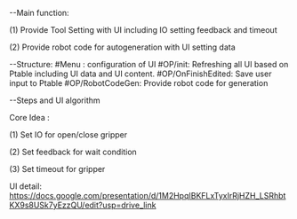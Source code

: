 --Main function:

(1) Provide Tool Setting with UI including IO setting feedback and timeout

(2) Provide robot code for autogeneration with UI setting data 



--Structure:
#Menu   : configuration of UI 
#OP/init: Refreshing all UI based on Ptable including UI data and UI content.
#OP/OnFinishEdited: Save user input to Ptable 
#OP/RobotCodeGen: Provide robot code for generation


--Steps and UI algorithm 

Core Idea : 

(1) Set IO for open/close gripper

(2) Set feedback for wait condition

(3) Set timeout for gripper





UI detail:
https://docs.google.com/presentation/d/1M2HpqIBKFLxTyxIrRjHZH_LSRhbtKX9s8USk7yEzzQU/edit?usp=drive_link
